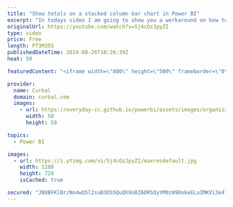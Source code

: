 ```yaml
---
title: "Show totals on a stacked column bar chart in Power BI"
excerpt: "In todays video I am going to show you a workaround on how to show totals on a stacked column bar chart in Power BI.  #powerbi #curbal   Link to Reza Rad's blog: https://radacad.com/showing-the-total-value-in-stacked-column-chart-in-power-bi   Here you can download all the pbix files: https://curbal.com/donwload-center"
originalUrl: https://youtube.com/watch?v=Sj4cOzJpyZI
type: video
price: Free
length: PT3M35S
publishedDateTime: 2019-08-26T10:26:39Z
heat: 50

featuredContent: "<iframe width=\"800\" height=\"500\" frameborder=\"0\" src=\"https://www.youtube.com/embed/Sj4cOzJpyZI\" allow=\"accelerometer; autoplay; encrypted-media; gyroscope; picture-in-picture\" allowfullscreen></iframe>"

provider:
  name: Curbal
  domain: curbal.com
  images:
    - url: https://everyday-cc.github.io/powerbi/assets/images/organizations/curbal.com-50x50.jpg
      width: 50
      height: 50

topics:
  - Power BI

images:
  - url: https://i.ytimg.com/vi/Sj4cOzJpyZI/maxresdefault.jpg
    width: 1280
    height: 720
    isCached: true

secured: "JNXBFKlBr/No4wQ5l2suB3OS5QuQh9o8ZAORSQyYM0z890okeELuIMKVi3e4lAa0y7FBSh+3DPKctfvpuvSIYVvP4RsfUYy9dtjm5rULFew1q3qXlkJ0CsV3S463EloyWSRYzhWtYpllBP6FqSHS+8F+8e8oUezg/SGm1Aief8/iVEPJRyGx3D182HKZqJjzyvVjPR72IoxN+ewLqvRA2DfpwllBzA2mCyJS/+K4Eyfg2pGH0/aQwl4QV+6uryzuLyNAcL81CnlE/i+yUPZjsfAkiVdx1tj3kh92oif6kgeZTgl/vwCVRyTbH8YboxC4kWL8NmGTnTS/AgZLrM8QpLgIWZneIo/I3D/ZIWOPVilQkVaxJE0wnDuqYhjygINOr9WNLeqZ0ogzqSFPFDvM1rDL4qycHfn89vZyYBYyIkc=;68ZQosPpciaHa1Vvdo0fDw=="
---
```



